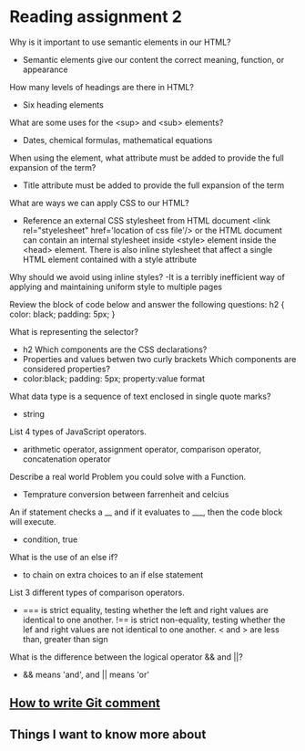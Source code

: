# Reading assignment 2

Why is it important to use semantic elements in our HTML?
- Semantic elements give our content the correct meaning, function, or appearance

How many levels of headings are there in HTML?
- Six heading elements

What are some uses for the \<sup\> and \<sub\> elements?
- Dates, chemical formulas, mathematical equations

When using the <abbr> element, what attribute must be added to provide the full expansion of the term?
- Title attribute must be added to provide the full expansion of the term

What are ways we can apply CSS to our HTML?
- Reference an external CSS stylesheet  from HTML document \<link rel=\"styelesheet" href='location of css file'/> or the HTML document can contain an internal stylesheet inside \<style> element inside the  \<head> element. There is also inline stylesheet that affect a single HTML element contained with a style attribute

Why should we avoid using inline styles?
-It is a terribly inefficient way of applying and maintaining uniform style to multiple pages

Review the block of code below and answer the following questions:
h2 {
     color: black;
     padding: 5px;
   }

What is representing the selector?
- h2
Which components are the CSS declarations?
- Properties and values betwen two curly brackets
Which components are considered properties?
- color:black; padding: 5px; property:value format

What data type is a sequence of text enclosed in single quote marks?
- string

List 4 types of JavaScript operators.
- arithmetic operator, assignment operator, comparison operator, concatenation operator

Describe a real world Problem you could solve with a Function.
- Temprature conversion between farrenheit and celcius

An if statement checks a __ and if it evaluates to ___, then the code block will execute.
- condition, true

What is the use of an else if?
- to chain on extra choices to an if else statement

List 3 different types of comparison operators.
- === is strict equality, testing whether the left and right values are identical to one another. !== is strict non-equality, testing whether the lef and right values are not identical to one another.  < and > are less than, greater than sign

What is the difference between the logical operator && and \|\|?
- && means 'and', and \|\| means 'or'

## [How to write Git comment](https://chris.beams.io/posts/git-commit/)
## Things I want to know more about
